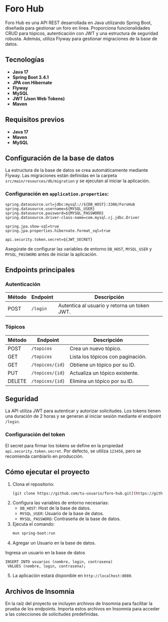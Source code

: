 # Foro Hub

Foro Hub es una API REST desarrollada en Java utilizando Spring Boot, diseñada para gestionar un foro en línea. Proporciona funcionalidades CRUD para tópicos, autenticación con JWT y una estructura de seguridad robusta. Además, utiliza Flyway para gestionar migraciones de la base de datos.

## Tecnologías

- **Java 17**
- **Spring Boot 3.4.1**
- **JPA con Hibernate**
- **Flyway**
- **MySQL**
- **JWT (Json Web Tokens)**
- **Maven**

## Requisitos previos

- **Java 17**
- **Maven**
- **MySQL**

## Configuración de la base de datos

La estructura de la base de datos se crea automáticamente mediante Flyway. Las migraciones están definidas en la carpeta `src/main/resources/db/migration` y se ejecutan al iniciar la aplicación.

### Configuración en `application.properties`:

```properties
spring.datasource.url=jdbc:mysql://${DB_HOST}:3306/ForoHub
spring.datasource.username=${MYSQL_USER}
spring.datasource.password=${MYSQL_PASSWORD}
spring.datasource.driver-class-name=com.mysql.cj.jdbc.Driver

spring.jpa.show-sql=true
spring.jpa.properties.hibernate.format_sql=true

api.security.token.secret=${JWT_SECRET}
```

Asegúrate de configurar las variables de entorno `DB_HOST`, `MYSQL_USER` y `MYSQL_PASSWORD` antes de iniciar la aplicación.

## Endpoints principales

### Autenticación

| Método | Endpoint | Descripción                                  |
| ------ | -------- | -------------------------------------------- |
| POST   | `/login` | Autentica al usuario y retorna un token JWT. |

### Tópicos

| Método | Endpoint        | Descripción                       |
| ------ | --------------- | --------------------------------- |
| POST   | `/topicos`      | Crea un nuevo tópico.             |
| GET    | `/topicos`      | Lista los tópicos con paginación. |
| GET    | `/topicos/{id}` | Obtiene un tópico por su ID.      |
| PUT    | `/topicos/{id}` | Actualiza un tópico existente.    |
| DELETE | `/topicos/{id}` | Elimina un tópico por su ID.      |

## Seguridad

La API utiliza JWT para autenticar y autorizar solicitudes. Los tokens tienen una duración de 2 horas y se generan al iniciar sesión mediante el endpoint `/login`.

### Configuración del token

El secret para firmar los tokens se define en la propiedad `api.security.token.secret`. Por defecto, se utiliza `123456`, pero se recomienda cambiarlo en producción.

## Cómo ejecutar el proyecto

1. Clona el repositorio:
   ```bash
   [git clone https://github.com/tu-usuario/foro-hub.git](https://github.com/VicentSeg/Foro.Hub.Challenge.git)
   ```
2. Configura las variables de entorno necesarias:
   - `DB_HOST`: Host de la base de datos.
   - `MYSQL_USER`: Usuario de la base de datos.
   - `MYSQL_PASSWORD`: Contraseña de la base de datos.
3. Ejecuta el comando:
   ```bash
   mvn spring-boot:run
   ```
4. Agregar un Usuario en la base de datos. 

Ingresa un usuario en la base de datos 

``` 
INSERT INTO usuarios (nombre, login, contrasena)
 VALUES (nombre, login, contrasena);
```
5. La aplicación estará disponible en `http://localhost:8080`.

## Archivos de Insomnia

En la raíz del proyecto se incluyen archivos de Insomnia para facilitar la prueba de los endpoints. Importa estos archivos en Insomnia para acceder a las colecciones de solicitudes predefinidas.


 
